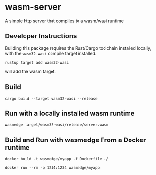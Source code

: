 # wasm-server

A simple http server that compiles to a wasm/wasi runtime

## Developer Instructions

Building this package requires the Rust/Cargo toolchain installed locally, with the `wasm32-wasi` compile target installed.

`rustup target add wasm32-wasi`

will add the wasm target.

## Build

`cargo build --target wasm32-wasi --release`

## Run with a locally installed wasm runtime

`wasmedge target/wasm32-wasi/release/server.wasm `

## Build and Run with wasmedge From a Docker runtime

`docker build -t wasmedge/myapp -f Dockerfile ./`

`docker run --rm -p 1234:1234 wasmedge/myapp`
